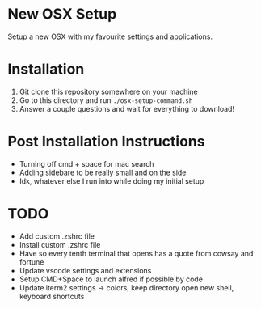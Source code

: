 # New OSX Setup
Setup a new OSX with my favourite settings and applications.

# Installation
1. Git clone this repository somewhere on your machine
2. Go to this directory and run ```./osx-setup-command.sh```
3. Answer a couple questions and wait for everything to download! 


# Post Installation Instructions
- Turning off cmd + space for mac search
- Adding sidebare to be really small and on the side
- Idk, whatever else I run into while doing my initial setup

# TODO
- Add custom .zshrc file
- Install custom .zshrc file
- Have so every tenth terminal that opens has a quote from cowsay and fortune
- Update vscode settings and extensions
- Setup CMD+Space to launch alfred if possible by code
- Update iterm2 settings -> colors, keep directory open new shell, keyboard shortcuts
